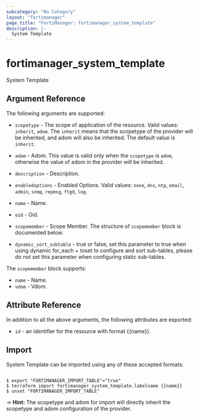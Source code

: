 ```yaml
---
subcategory: "No Category"
layout: "fortimanager"
page_title: "FortiManager: fortimanager_system_template"
description: |-
  System Template
---
```


# fortimanager_system_template
System Template

## Argument Reference


The following arguments are supported:

* `scopetype` - The scope of application of the resource. Valid values: `inherit`, `adom`. The `inherit` means that the scopetype of the provider will be inherited, and adom will also be inherited. The default value is `inherit`.
* `adom` - Adom. This value is valid only when the `scopetype` is `adom`, otherwise the value of adom in the provider will be inherited.

* `description` - Description.
* `enabledoptions` - Enabled Options. Valid values: `none`, `dns`, `ntp`, `email`, `admin`, `snmp`, `repmsg`, `ftgd`, `log`.

* `name` - Name.
* `oid` - Oid.
* `scopemember` - Scope Member. The structure of `scopemember` block is documented below.
* `dynamic_sort_subtable` - true or false, set this parameter to true when using dynamic for_each + toset to configure and sort sub-tables, please do not set this parameter when configuring static sub-tables.

The `scopemember` block supports:

* `name` - Name.
* `vdom` - Vdom.


## Attribute Reference

In addition to all the above arguments, the following attributes are exported:
* `id` - an identifier for the resource with format {{name}}.

## Import

System Template can be imported using any of these accepted formats:
```

$ export "FORTIMANAGER_IMPORT_TABLE"="true"
$ terraform import fortimanager_system_template.labelname {{name}}
$ unset "FORTIMANAGER_IMPORT_TABLE"
```
-> **Hint:** The scopetype and adom for import will directly inherit the scopetype and adom configuration of the provider.
